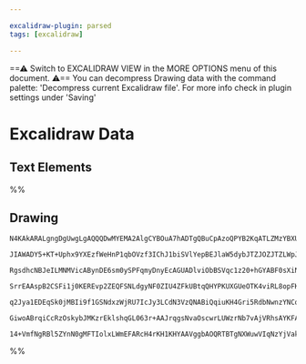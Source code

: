 ```yaml
---

excalidraw-plugin: parsed
tags: [excalidraw]

---
```

==⚠  Switch to EXCALIDRAW VIEW in the MORE OPTIONS menu of this document. ⚠== You can decompress Drawing data with the command palette: 'Decompress current Excalidraw file'. For more info check in plugin settings under 'Saving'


# Excalidraw Data

## Text Elements
%%
## Drawing
```compressed-json
N4KAkARALgngDgUwgLgAQQQDwMYEMA2AlgCYBOuA7hADTgQBuCpAzoQPYB2KqATLZMzYBXUtiRoIACyhQ4zZAHoFAc0JRJQgEYA6bGwC2CgF7N6hbEcK4OCtptbErHALRY8RMpWdx8Q1TdIEfARcZgRmBShcZQUebQB2bQBWGjoghH0EDihmbgBtcDBQMBKIEm4IGAAhTABmADUoAFVcVJLIWEQKjM0EYmJcTWC20sxuZ1qARiTtSYAOAE5aqYAG

JIAWADY5+KT+Uphx9YXEzfWeHnP1qbOVzf3IChJ1biSVlYepBEJlaW5dybJTZJOZJTZLWpJJZzT7WZTDNAfQoCKCkNgAawQAGE2Pg2KQKgBiSYIEkkkaQTS4bDo5RooQcYg4vEEiSo6zMOC4QLZCkQABmhHw+AAyrAEehJNSNIE+cxURiEAB1Z6SbiTT7ytGYsUwCUQQQePn034ccK5NAa5EQNhc7BqQ6W96femMs3MC2oDhCYWahB9bi1JbxeKf

RgsdhcNBJeILMNMVicABynDE6sm0ySPFqmyDnyEcAGUADlviObBSVqc1z20+hGYABF0sXiNxUUIEJ86cI4ABJYievIAXU+mmEjIAosFMtlByPrUQOOiKnk8oB0EEADCCAHhBAKwggCEQQBcIBvUNNZittDwVpch0O+XiaSXUPyCGFNe5xKgCu0wFbv5NkfO7QQNgQjygYDa4FE3DFEB+jEAACmicjQcipSgQgADy9gkE4TbPj6OTcM++CvqhlLUr

SrrEAAspB2CSFi1j0KEREvp2ZEQFSNLdgyNF0ZIU4ZFkUBtqQHYPKUXGUeOTK4viRL8opFKSRRPGMhhdoOtwmxIt+lL4sQTC0VA9GCTOIloO27F6ZxBlMMy8kSISin8sp+mkIZpAadSWmIhJkCCsEHC4Jk9T1oQQwfsRYSoQAvsisV1oyWAVLgKwQIU8VgIBEC4HAcBipBH4wdAkhCRURC/CJ+wMIQCAUFUqlUQ5rLoM5LlKTVIGkDyUC9sW+hit

q2Jya1EDEqSk0jMBIi9f1GSNdxzWjRU7IcJy3LCdN3VzQNABiQqiuKH4Gri5RdbNwnzYNCqYiqxAvGgfCFDNPVXQNQ2Krq+qGudL07e9GQAErCKa5rqhdb3ZNd3n2rA6rOv9l3Q/tnBQHtIVCo6qB7EjUN9aj2QioQRgfpekO7RkAAqWBQAAgpVUboME/LVXjlM3dy9M9WwFBlbgrZoN6vrs4D+gToydM83zISC+g3JolQFNi1LitU/AJ1UdNzDY

GiwoABrqiCcRzOskybJMKzrEklshqGL063r+AAJrqgsNvaOscwrLUWzrNb7vAjVRhsAYKFAcxvgfuetSXBscyZcrKPAzJ7qehAWs1XSJDE6T3Dky92fEGKCBwK8WekCQ1FsIZEuDMEcvRdZkBFy14elFUuJyxnyhUgAFDwkyhrwQ/UCPw/nkkACUfJAwgyg+tyFSkL3uAD7UHy8BvY/Zpvk8z4notE7dmFwFAkaesL+A1fy5CZHPyWVxwyjt5AWT

14+VmfNgRBl5ZYnN0gMFTIolxLWmEFARcH4rKH1KHYAAVggbAOQRTBTgNXWuwVIqNzYjVak59GBU1DvgV+0ANYVDCMEZBkY+QgTAvodWXQhY+mvguNgD4cEkUARAfAoR6bUMIcQ7gV9MrgESnQQK4RoLxVikAA==
```
%%